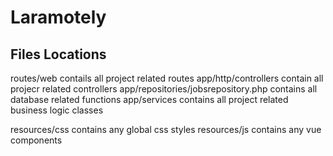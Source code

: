 # Laramotely

## Files Locations

routes/web contails all project related routes
app/http/controllers contain all projecr related controllers
app/repositories/jobsrepository.php contains all database related functions
app/services contains all project related business logic classes

resources/css contains any global css styles
resources/js contains any vue components
